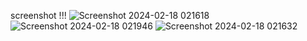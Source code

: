 

screenshot !!!
![Screenshot 2024-02-18 021618](https://github.com/Sameeruranw/ambo_blog/assets/110217057/32e00ed9-614d-4b1a-a79e-923fdec12e4d)
![Screenshot 2024-02-18 021946](https://github.com/Sameeruranw/ambo_blog/assets/110217057/2048cd31-b7d4-4dbf-8678-219d59582657)
![Screenshot 2024-02-18 021632](https://github.com/Sameeruranw/ambo_blog/assets/110217057/e3ec8f3c-940f-4a95-b3d5-73cbe12bff9d)
